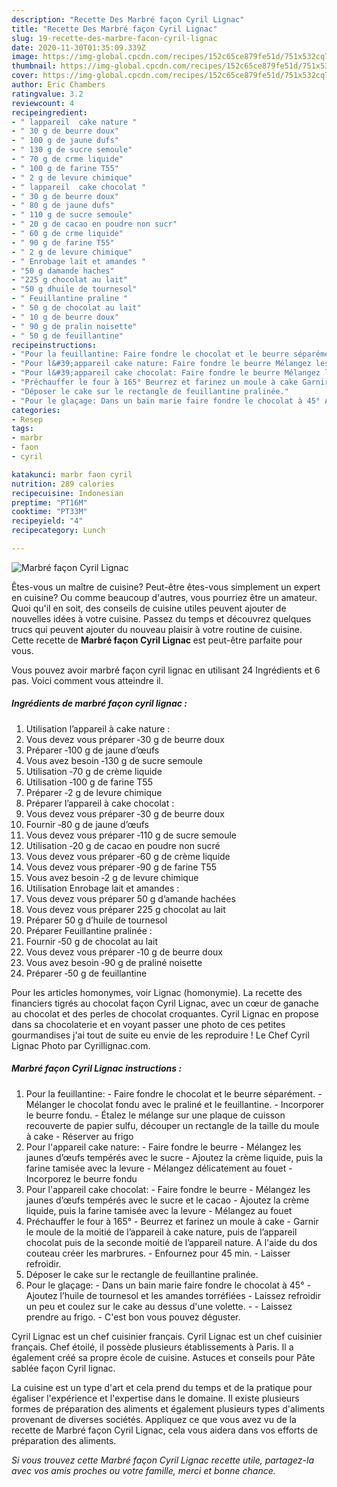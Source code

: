 ```yaml
---
description: "Recette Des Marbré façon Cyril Lignac"
title: "Recette Des Marbré façon Cyril Lignac"
slug: 19-recette-des-marbre-facon-cyril-lignac
date: 2020-11-30T01:35:09.339Z
image: https://img-global.cpcdn.com/recipes/152c65ce879fe51d/751x532cq70/marbre-facon-cyril-lignac-photo-principale-de-la-recette.jpg
thumbnail: https://img-global.cpcdn.com/recipes/152c65ce879fe51d/751x532cq70/marbre-facon-cyril-lignac-photo-principale-de-la-recette.jpg
cover: https://img-global.cpcdn.com/recipes/152c65ce879fe51d/751x532cq70/marbre-facon-cyril-lignac-photo-principale-de-la-recette.jpg
author: Eric Chambers
ratingvalue: 3.2
reviewcount: 4
recipeingredient:
- " lappareil  cake nature "
- " 30 g de beurre doux"
- " 100 g de jaune dufs"
- " 130 g de sucre semoule"
- " 70 g de crme liquide"
- " 100 g de farine T55"
- " 2 g de levure chimique"
- " lappareil  cake chocolat "
- " 30 g de beurre doux"
- " 80 g de jaune dufs"
- " 110 g de sucre semoule"
- " 20 g de cacao en poudre non sucr"
- " 60 g de crme liquide"
- " 90 g de farine T55"
- " 2 g de levure chimique"
- " Enrobage lait et amandes "
- "50 g damande haches"
- "225 g chocolat au lait"
- "50 g dhuile de tournesol"
- " Feuillantine praline "
- " 50 g de chocolat au lait"
- " 10 g de beurre doux"
- " 90 g de pralin noisette"
- " 50 g de feuillantine"
recipeinstructions:
- "Pour la feuillantine: Faire fondre le chocolat et le beurre séparément. Mélanger le chocolat fondu avec le praliné et le feuillantine. Incorporer le beurre fondu. Étalez le mélange sur une plaque de cuisson recouverte de papier sulfu, découper un rectangle de la taille du moule à cake Réserver au frigo"
- "Pour l&#39;appareil cake nature: Faire fondre le beurre Mélangez les jaunes d’œufs tempérés avec le sucre Ajoutez la crème liquide, puis la farine tamisée avec la levure Mélangez délicatement au fouet Incorporez le beurre fondu"
- "Pour l&#39;appareil cake chocolat: Faire fondre le beurre Mélangez les jaunes d’œufs tempérés avec le sucre et le cacao Ajoutez la crème liquide, puis la farine tamisée avec la levure Mélangez au fouet"
- "Préchauffer le four à 165° Beurrez et farinez un moule à cake Garnir le moule de la moitié de l’appareil à cake nature, puis de l’appareil chocolat puis de la seconde moitié de l’appareil nature. A l&#39;aide du dos couteau créer les marbrures. Enfournez pour 45 min. Laisser refroidir."
- "Déposer le cake sur le rectangle de feuillantine pralinée."
- "Pour le glaçage: Dans un bain marie faire fondre le chocolat à 45° Ajoutez l’huile de tournesol et les amandes torréfiées Laissez refroidir un peu et coulez sur le cake au dessus d&#39;une volette.  Laissez prendre au frigo. C&#39;est bon vous pouvez déguster."
categories:
- Resep
tags:
- marbr
- faon
- cyril

katakunci: marbr faon cyril 
nutrition: 289 calories
recipecuisine: Indonesian
preptime: "PT16M"
cooktime: "PT33M"
recipeyield: "4"
recipecategory: Lunch

---
```



![Marbré façon Cyril Lignac](https://img-global.cpcdn.com/recipes/152c65ce879fe51d/751x532cq70/marbre-facon-cyril-lignac-photo-principale-de-la-recette.jpg)

Êtes-vous un maître de cuisine? Peut-être êtes-vous simplement un expert en cuisine? Ou comme beaucoup d'autres, vous pourriez être un amateur. Quoi qu'il en soit, des conseils de cuisine utiles peuvent ajouter de nouvelles idées à votre cuisine. Passez du temps et découvrez quelques trucs qui peuvent ajouter du nouveau plaisir à votre routine de cuisine. Cette recette de <strong> Marbré façon Cyril Lignac </strong> est peut-être parfaite pour vous.

<!--inarticleads1-->

Vous pouvez avoir marbré façon cyril lignac en utilisant 24 Ingrédients et 6 pas. Voici comment vous atteindre il.

##### Ingrédients de marbré façon cyril lignac :

1. Utilisation  l’appareil à cake nature :
1. Vous devez vous préparer  ‐30 g de beurre doux
1. Préparer  ‐100 g de jaune d’œufs
1. Vous avez besoin  ‐130 g de sucre semoule
1. Utilisation  ‐70 g de crème liquide
1. Utilisation  ‐100 g de farine T55
1. Préparer  ‐2 g de levure chimique
1. Préparer  l’appareil à cake chocolat :
1. Vous devez vous préparer  ‐30 g de beurre doux
1. Fournir  ‐80 g de jaune d’œufs
1. Vous devez vous préparer  ‐110 g de sucre semoule
1. Utilisation  ‐20 g de cacao en poudre non sucré
1. Vous devez vous préparer  ‐60 g de crème liquide
1. Vous devez vous préparer  ‐90 g de farine T55
1. Vous avez besoin  ‐2 g de levure chimique
1. Utilisation  Enrobage lait et amandes :
1. Vous devez vous préparer 50 g d’amande hachées
1. Vous devez vous préparer 225 g chocolat au lait
1. Préparer 50 g d’huile de tournesol
1. Préparer  Feuillantine pralinée :
1. Fournir  ‐50 g de chocolat au lait
1. Vous devez vous préparer  ‐10 g de beurre doux
1. Vous avez besoin  ‐90 g de praliné noisette
1. Préparer  ‐50 g de feuillantine


Pour les articles homonymes, voir Lignac (homonymie). La recette des financiers tigrés au chocolat façon Cyril Lignac, avec un cœur de ganache au chocolat et des perles de chocolat croquantes. Cyril Lignac en propose dans sa chocolaterie et en voyant passer une photo de ces petites gourmandises j&#39;ai tout de suite eu envie de les reproduire ! Le Chef Cyril Lignac Photo par Cyrillignac.com. 

<!--inarticleads2-->

##### Marbré façon Cyril Lignac instructions :

1. Pour la feuillantine: - Faire fondre le chocolat et le beurre séparément. - Mélanger le chocolat fondu avec le praliné et le feuillantine. - Incorporer le beurre fondu. - Étalez le mélange sur une plaque de cuisson recouverte de papier sulfu, découper un rectangle de la taille du moule à cake - Réserver au frigo
1. Pour l&#39;appareil cake nature: - Faire fondre le beurre - Mélangez les jaunes d’œufs tempérés avec le sucre - Ajoutez la crème liquide, puis la farine tamisée avec la levure - Mélangez délicatement au fouet - Incorporez le beurre fondu
1. Pour l&#39;appareil cake chocolat: - Faire fondre le beurre - Mélangez les jaunes d’œufs tempérés avec le sucre et le cacao - Ajoutez la crème liquide, puis la farine tamisée avec la levure - Mélangez au fouet
1. Préchauffer le four à 165° - Beurrez et farinez un moule à cake - Garnir le moule de la moitié de l’appareil à cake nature, puis de l’appareil chocolat puis de la seconde moitié de l’appareil nature. A l&#39;aide du dos couteau créer les marbrures. - Enfournez pour 45 min. - Laisser refroidir.
1. Déposer le cake sur le rectangle de feuillantine pralinée.
1. Pour le glaçage: - Dans un bain marie faire fondre le chocolat à 45° - Ajoutez l’huile de tournesol et les amandes torréfiées - Laissez refroidir un peu et coulez sur le cake au dessus d&#39;une volette. -  - Laissez prendre au frigo. - C&#39;est bon vous pouvez déguster.


Cyril Lignac est un chef cuisinier français. Cyril Lignac est un chef cuisinier français. Chef étoilé, il possède plusieurs établissements à Paris. Il a également créé sa propre école de cuisine. Astuces et conseils pour Pâte sablée façon Cyril lignac. 

<!--inarticleads1-->

<p>
La cuisine est un type d'art et cela prend du temps et de la pratique pour égaliser l'expérience et l'expertise dans le domaine. Il existe plusieurs formes de préparation des aliments et également plusieurs types d'aliments provenant de diverses sociétés. Appliquez ce que vous avez vu de la recette de Marbré façon Cyril Lignac, cela vous aidera dans vos efforts de préparation des aliments.
</p>

<p>
<i>Si vous trouvez cette Marbré façon Cyril Lignac recette utile, partagez-la avec vos amis proches ou votre famille, merci et bonne chance.</i>
</p>
